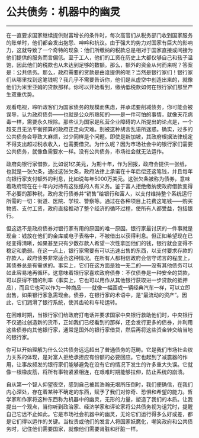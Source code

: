 # 公共债务：机器中的幽灵

------

在一直要求国家继续提供财富增长的条件时，每次高官们从税务部门收到国家服务的账单时，他们都会发出抱怨、呻吟和抗议。由于强大的势力对国家有巨大的影响力，这就导致了一个奇特的现象：他们所缴纳的税款总是相对于国家直接或间接为他们提供的服务而言偏低。至于工人，他们的工资在历史上大都仅够自己和孩子温饱，因此他们的税款也从未达到足够的数额。那么，额外的资金从何而来呢？答案是：公共债务。那么，政府需要的贷款是由谁提供的呢？当然是银行家们！银行家们从哪里找到这笔钱呢？我几乎不需要告诉你，他们是从虚空中创造出来的，就像他们为米里亚姆的贷款那样。你可以开始看到，缴纳低税款如何在银行家们那里产生双重优势。

观看电视，聆听政客们为国家债务的规模而焦虑，并承诺要削减债务，你可能会被误导，认为政府债务——也就是公众所熟知的——是一件可怕的事情，就像天花病毒一样，需要永久根除。那些认为国家是私营企业障碍的人所提出的论点是，一个超支且无法平衡预算的政府正走向灾难。别被这种胡言乱语所迷惑。确实，过多的公共债务会导致大麻烦，过少同样是个问题。即使是新加坡，其政府根据法律规定不得支出超过税收收入，也需要借贷。为什么呢？因为市场社会中的银行家们需要公共债务，就像鱼需要水一样。没有公共债务，市场社会就无法运作。

政府向银行家借款，比如说1亿美元，为期十年，作为回报，政府会提供一张纸，也就是一张欠条，通过这张欠条，政府法律上承诺在十年后偿还这笔钱，并且每年向银行家支付额外的利息，比如说每年5000万美元。这张欠条被称为债券，意味着政府现在在十年内对持有这张纸的人有义务。鉴于富人拒绝缴纳使政府借款变得不必要的那种税，政府发行债券并“销售”给银行和富人，以支付维持整个系统运行所需的一切：街道、医院、学校、警察等。通过在各种项目上花费这笔钱——购买物资、支付工资，政府直接推动了整个经济的循环过程，使所有人都受益，包括银行。

但这远不是政府债券对银行家有用的原因的唯一原因。银行家最讨厌的一件事就是现金：钱放在他们的金库或电子表格中，不被借出以获得利息。但正如希望现在已经变得清晰，如果甚至只有少数存款人希望一次性拿回他们的钱，银行就会变得不稳定和脆弱。在这一点上，银行家需要有可以迅速出售的东西，以支付要求存款的存款人。政府债券非常适合这种情况。在所有人都相信政府会信守诺言的程度上，其债券总是有需求的。事实上，它们在这方面是独一无二的——没有其他债务可以如此容易地再循环。这意味着银行家喜欢政府债券：不仅债券是一种安全的贷款，可以获得不错的利率（事实上，它也可以用作从其他银行获取进一步贷款的抵押品），而且它也可以作为一种商品——就像一幅画或一辆经典汽车一样，可以立即出售，如果银行家急需现金。债券，在银行家的术语中，是“最流动的资产”。因此，它们润滑了银行系统，使其齿轮和车轮运转。

在困难时期，当银行家们给政府打电话并要求国家中央银行救助他们时，中央银行不仅通过创造新的货币，正如我们已经看到的那样，还会发行更多的债券，并利用这些债券向其他银行家，通常是国外的银行家借贷，然后再将这些资金转交给当地的银行家。

你可以开始理解为什么公共债务远远超出了普通债务的范畴。它是我们市场社会权力关系的体现，是对富人拒绝承担应有份额的必要回应。它也起到了减震器的作用，让事故频发的银行家们能够避免在没有它的情况下发生的许多重大失误。它就像一根橡皮筋，将所有事物紧紧相连，在艰难时期能够拉伸，防止系统的崩溃。

自从第一个智人仰望夜空，感到自己被其浩瀚无垠所压倒时，我们便确信，在我们内心深处，存在着某种不确定的东西，赋予了我们对惊奇、恐惧和希望的能力。哲学家和作家将这种东西称为机器中的幽灵，无形的力量，塑造了我们的本质。让我提出一个观点，当你听到政治家、经济学家和评论家将公共债务视为诅咒时，提醒自己它远不止如此。它是市场社会机器中的幽灵，无论它们运行得多么好或差，都是它们得以运作的关键。当权贵或他们的发言人将国家妖魔化，嘲笑政府和公共债务时，记住他们需要国家，就像他们需要肾脏和肝脏一样。
